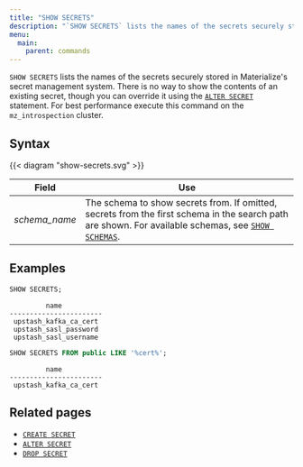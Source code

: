 ```yaml
---
title: "SHOW SECRETS"
description: "`SHOW SECRETS` lists the names of the secrets securely stored in Materialize's secret management system."
menu:
  main:
    parent: commands
---
```


`SHOW SECRETS` lists the names of the secrets securely stored in Materialize's secret management system. There is no way to show the contents of an existing secret, though you can override it using the [`ALTER SECRET`](../alter-secret) statement. For best performance execute this command on the `mz_introspection` cluster.

## Syntax

{{< diagram "show-secrets.svg" >}}

Field                | Use
---------------------|-----
_schema&lowbar;name_ | The schema to show secrets from. If omitted, secrets from the first schema in the search path are shown. For available schemas, see [`SHOW SCHEMAS`](../show-schemas).

## Examples

```sql
SHOW SECRETS;
```

```nofmt
         name
-----------------------
 upstash_kafka_ca_cert
 upstash_sasl_password
 upstash_sasl_username
```

```sql
SHOW SECRETS FROM public LIKE '%cert%';
```

```nofmt
         name
-----------------------
 upstash_kafka_ca_cert
```

## Related pages

- [`CREATE SECRET`](../create-secret)
- [`ALTER SECRET`](../alter-secret)
- [`DROP SECRET`](../drop-secret)
